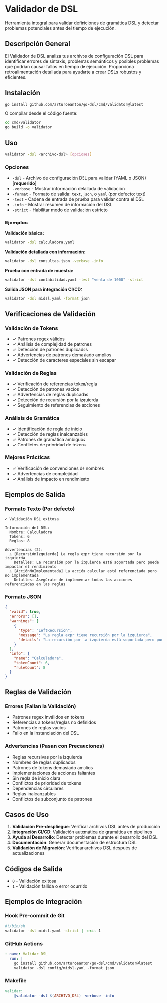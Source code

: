 # Validador de DSL

Herramienta integral para validar definiciones de gramática DSL y detectar problemas potenciales antes del tiempo de ejecución.

## Descripción General

El Validador de DSL analiza tus archivos de configuración DSL para identificar errores de sintaxis, problemas semánticos y posibles problemas que podrían causar fallos en tiempo de ejecución. Proporciona retroalimentación detallada para ayudarte a crear DSLs robustos y eficientes.

## Instalación

```bash
go install github.com/arturoeanton/go-dsl/cmd/validator@latest
```

O compilar desde el código fuente:

```bash
cd cmd/validator
go build -o validator
```

## Uso

```bash
validator -dsl <archivo-dsl> [opciones]
```

### Opciones

- `-dsl` - Archivo de configuración DSL para validar (YAML o JSON) **[requerido]**
- `-verbose` - Mostrar información detallada de validación
- `-format` - Formato de salida: `text`, `json`, o `yaml` (por defecto: text)
- `-test` - Cadena de entrada de prueba para validar contra el DSL
- `-info` - Mostrar resumen de información del DSL
- `-strict` - Habilitar modo de validación estricto

### Ejemplos

**Validación básica:**
```bash
validator -dsl calculadora.yaml
```

**Validación detallada con información:**
```bash
validator -dsl consultas.json -verbose -info
```

**Prueba con entrada de muestra:**
```bash
validator -dsl contabilidad.yaml -test "venta de 1000" -strict
```

**Salida JSON para integración CI/CD:**
```bash
validator -dsl midsl.yaml -format json
```

## Verificaciones de Validación

### Validación de Tokens
- ✓ Patrones regex válidos
- ✓ Análisis de complejidad de patrones
- ✓ Detección de patrones duplicados
- ✓ Advertencias de patrones demasiado amplios
- ✓ Detección de caracteres especiales sin escapar

### Validación de Reglas
- ✓ Verificación de referencias token/regla
- ✓ Detección de patrones vacíos
- ✓ Advertencias de reglas duplicadas
- ✓ Detección de recursión por la izquierda
- ✓ Seguimiento de referencias de acciones

### Análisis de Gramática
- ✓ Identificación de regla de inicio
- ✓ Detección de reglas inalcanzables
- ✓ Patrones de gramática ambiguos
- ✓ Conflictos de prioridad de tokens

### Mejores Prácticas
- ✓ Verificación de convenciones de nombres
- ✓ Advertencias de complejidad
- ✓ Análisis de impacto en rendimiento

## Ejemplos de Salida

### Formato Texto (Por defecto)
```
✓ Validación DSL exitosa

Información del DSL:
  Nombre: Calculadora
  Tokens: 6
  Reglas: 8

Advertencias (2):
  ⚠ [RecursiónIzquierda] La regla expr tiene recursión por la izquierda
    Detalles: La recursión por la izquierda está soportada pero puede impactar el rendimiento
  ⚠ [AcciónNoImplementada] La acción calcular está referenciada pero no implementada
    Detalles: Asegúrate de implementar todas las acciones referenciadas en las reglas
```

### Formato JSON
```json
{
  "valid": true,
  "errors": [],
  "warnings": [
    {
      "type": "LeftRecursion",
      "message": "La regla expr tiene recursión por la izquierda",
      "details": "La recursión por la izquierda está soportada pero puede impactar el rendimiento"
    }
  ],
  "info": {
    "name": "Calculadora",
    "tokenCount": 6,
    "ruleCount": 8
  }
}
```

## Reglas de Validación

### Errores (Fallan la Validación)
- Patrones regex inválidos en tokens
- Referencias a tokens/reglas no definidos
- Patrones de reglas vacíos
- Fallo en la instanciación del DSL

### Advertencias (Pasan con Precauciones)
- Reglas recursivas por la izquierda
- Nombres de reglas duplicados
- Patrones de tokens demasiado amplios
- Implementaciones de acciones faltantes
- Sin regla de inicio clara
- Conflictos de prioridad de tokens
- Dependencias circulares
- Reglas inalcanzables
- Conflictos de subconjunto de patrones

## Casos de Uso

1. **Validación Pre-despliegue**: Verificar archivos DSL antes de producción
2. **Integración CI/CD**: Validación automática de gramática en pipelines
3. **Ayuda al Desarrollo**: Detectar problemas durante el desarrollo del DSL
4. **Documentación**: Generar documentación de estructura DSL
5. **Validación de Migración**: Verificar archivos DSL después de actualizaciones

## Códigos de Salida

- `0` - Validación exitosa
- `1` - Validación fallida o error ocurrido

## Ejemplos de Integración

### Hook Pre-commit de Git
```bash
#!/bin/sh
validator -dsl midsl.yaml -strict || exit 1
```

### GitHub Actions
```yaml
- name: Validar DSL
  run: |
    go install github.com/arturoeanton/go-dsl/cmd/validator@latest
    validator -dsl config/midsl.yaml -format json
```

### Makefile
```makefile
validar:
    @validator -dsl $(ARCHIVO_DSL) -verbose -info
```